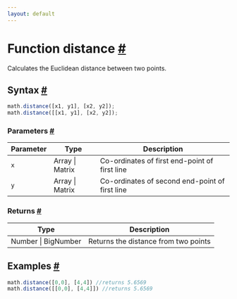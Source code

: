 ```yaml
---
layout: default
---
```


<h1 id="function-distance">Function distance <a href="#function-distance" title="Permalink">#</a></h1>

Calculates the Euclidean distance between two points.


<h2 id="syntax">Syntax <a href="#syntax" title="Permalink">#</a></h2>

```js
math.distance([x1, y1], [x2, y2]);
math.distance([[x1, y1], [x2, y2]);
```

<h3 id="parameters">Parameters <a href="#parameters" title="Permalink">#</a></h3>

Parameter | Type | Description
--------- | ---- | -----------
`x` | Array &#124; Matrix | Co-ordinates of first end-point of first line
`y` | Array &#124; Matrix | Co-ordinates of second end-point of first line

<h3 id="returns">Returns <a href="#returns" title="Permalink">#</a></h3>

Type | Description
---- | -----------
Number &#124; BigNumber | Returns the distance from two points


<h2 id="examples">Examples <a href="#examples" title="Permalink">#</a></h2>

```js
math.distance([0,0], [4,4]) //returns 5.6569
math.distance([[0,0], [4,4]]) //returns 5.6569
```




<!-- Note: This file is automatically generated from source code comments. Changes made in this file will be overridden. -->
